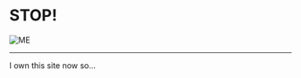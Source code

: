 # STOP!

![ME](https://vignette.wikia.nocookie.net/southpark/images/9/95/Kyle-broflovski.png)


--- 
I own this site now so...
